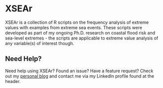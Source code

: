 # XSEAr
XSEAr is a collection of R scripts on the frequency analysis of extreme values with examples from extreme sea events. These scripts were developed as part of my ongoing Ph.D. research on coastal flood risk and sea-level extremes - the scripts are applicable to extreme value analysis of any variable(s) of interest though.

## Need Help?
Need help using XSEAr? Found an issue? Have a feature request? Check out my
[personal blog](http://www.gboumis.com) and contact me via my LinkedIn profile found at the header.

